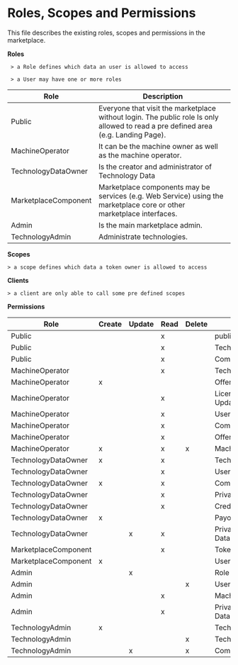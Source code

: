 # Roles, Scopes and Permissions

This file describes the existing roles, scopes and permissions in the marketplace.

**Roles**

     > a Role defines which data an user is allowed to access

     > a User may have one or more roles

| Role                  | Description                                                                                                                            |
------------------------|----------------------------------------------------------------------------------------------------------------------------------------|
| Public                | Everyone that visit the marketplace without login. The public role Is only allowed to read a pre defined area (e.g. Landing Page).     |
| MachineOperator       | It can be the machine owner as well as the machine operator.                                                                           |
| TechnologyDataOwner   | Is the creator and administrator of Technology Data                                                                                    |                                                 |
| MarketplaceComponent  | Marketplace components may be services (e.g. Web Service) using the marketplace core or other marketplace interfaces.                  |
| Admin                 | Is the main marketplace admin.                                                                                                         |
| TechnologyAdmin       | Administrate technologies.                                                                                                             |

**Scopes**

    > a scope defines which data a token owner is allowed to access

**Clients**

    > a client are only able to call some pre defined scopes

**Permissions**

| Role                 | Create | Update | Read | Delete | Data              | All | Own |
|----------------------|--------|--------|------|--------|-------------------|-----|-----|
| Public               |        |        | x    |        | public reports    | x   |     |
| Public               |        |        | x    |        | TechnologyData    | x   |     |
| Public               |        |        | x    |        | Components        | x   |     |
| MachineOperator      |        |        | x    |        | TechnologyData    | x   |     |
| MachineOperator      | x      |        |      |        | OfferRequest      |     |     |
| MachineOperator      |        |        | x    |        | License Updates   |     |     |
| MachineOperator      |        |        | x    |        | Users             | x   |     |
| MachineOperator      |        |        | x    |        | Components        | x   |     |
| MachineOperator      |        |        | x    |        | Offer             |     | x   |
| MachineOperator      | x      |        | x    | x      | Machine           |     | x   |
| TechnologyDataOwner  | x      |        | x    |        | TechnologyData    | x   |     |
| TechnologyDataOwner  |        |        | x    |        | Users             | x   |     |
| TechnologyDataOwner  | x      |        | x    |        | Components        | x   |     |
| TechnologyDataOwner  |        |        | x    |        | Private Reports   |     | x   |
| TechnologyDataOwner  |        |        | x    |        | Credit            |     | x   |
| TechnologyDataOwner  | x      |        |      |        | Payout            |     |     |
| TechnologyDataOwner  |        | x      | x    |        | Private User Data |     | x   |
| MarketplaceComponent |        |        | x    |        | TokenInfo         | x   |     |
| MarketplaceComponent | x      |        |      |        | Users             |     |     |
| Admin                |        | x      |      |        | Role              | x   |     |
| Admin                |        |        |      | x      | Users             | x   |     |
| Admin                |        |        | x    |        | Machine           | x   |     |
| Admin                |        |        | x    |        | Private User Data | x   |     |
| TechnologyAdmin      | x      |        |      |        | Technology        |     |     |
| TechnologyAdmin      |        |        |      | x      | TechnologyData    | x   |     |
| TechnologyAdmin      |        | x      |      | x      | Components        | x   |     |